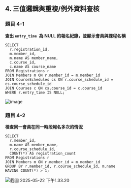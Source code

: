 ## 4. 三值邏輯與重複/例外資料查核
### 題目 4-1
**查出 `entry_time `為 NULL 的報名紀錄，並顯示會員與課程名稱**
```
SELECT
  r.registration_id,
  m.member_id,
  m.name AS member_name,
  c.course_id,
  c.name AS course_name
FROM Registrations r
JOIN Members m ON r.member_id = m.member_id
JOIN CourseSchedules cs ON r.course_schedule_id = cs.course_schedule_id
JOIN Courses c ON cs.course_id = c.course_id
WHERE r.entry_time IS NULL;
```
![image](https://hackmd.io/_uploads/Bk3-D4h-xx.png)

### 題目 4-2
**檢查同一會員在同一時段報名多次的情況**
```
SELECT
  r.member_id,
  m.name AS member_name,
  r.course_schedule_id,
  COUNT(*) AS registration_count
FROM Registrations r
JOIN Members m ON r.member_id = m.member_id
GROUP BY r.member_id, r.course_schedule_id, m.name
HAVING COUNT(*) > 1;
```
![截圖 2025-05-22 下午1.33.20](https://hackmd.io/_uploads/Syp7PNhZle.png)


